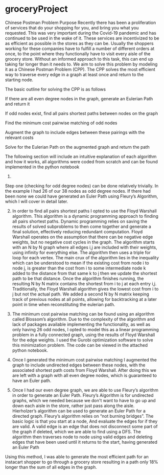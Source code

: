# groceryProject

Chinese Postman Problem
Purpose
	Recently there has been a proliferation of services that do your shopping for you, and bring you what you requested. This was very important during the Covid-19 pandemic and has continued to be used in the wake of it. These services are incentivized to be as efficient as possible in the stores as they can be. Usually the shoppers working for these companies have to fulfill a number of different orders at once, to the point where they functionally have to visit every aisle of the grocery store. Without an informed approach to this task, this can end up taking far longer than it needs to. We aim to solve this problem by modeling it as a Chinese Postman Problem (CPP). The CPP solves the most efficient way to traverse every edge in a graph at least once and return to the starting node.

The basic outline for solving the CPP is as follows

If there are all even degree nodes in the graph, generate an Eulerian Path and return it

If odd nodes exist, find all pairs shortest paths between nodes on the graph

Find the minimum cost pairwise matching of odd nodes

Augment the graph to include edges between these pairings with the relevant costs

Solve for the Eulerian Path on the augmented graph and return the path

The following section will include an intuitive explanation of each algorithm and how it works, all algorithms were coded from scratch and can be found implemented in the python notebook

1) 
    
Step one (checking for odd degree nodes) can be done relatively trivially. In the example I had 26 of our 38 nodes as odd degree nodes. If there had been none we could have generated an Euler Path using Fleury’s Algorithm, which I will cover in detail later.

2)
   	In order to find all pairs shortest paths I opted to use the Floyd Warshall algorithm. This algorithm is a dynamic programming approach to finding all pairs shortest paths. Dynamic programming relies on saving the results of solved subproblems to then come together and generate a final solution, effectively reducing redundant computation. Floyd Warshall operates on the assumption that there can be negative edge weights, but no negative cost cycles in the graph.
The algorithm starts with an N by N graph where all edges i,j are included with their weights, using infinity for everything else. The algorithm then uses a triple for loop for each vertex. The main crux of the algorithm lies in the inequality which can be understood to mean if the existing cost from node i to node j, is greater than the cost from i to some intermediate node k added to the distance from that same k to j then we update the shortest path to be that distance. Once the algorithm finishes running, the resulting N by N matrix contains the shortest from i to j at each entry i,j.
	Traditionally, the Floyd Warshall algorithm gives the lowest cost from i to j but not the actual path. We added a second N by N matrix keeping track of previous nodes at all points, allowing for backtracking at a later point in time when reconstituting the eulerian path.
   
3) 
	The minimum cost pairwise matching can be found using an algorithm called Blossom’s algorithm. Due to the complexity of the algorithm and lack of packages available implementing the functionality, as well as only having 26 odd nodes, I opted to model this as a linear programming problem in a fully connected graph, using the results of Floyd Warshall for the edge weights. I used the Gurobi optimization software to solve this minimization problem. The code can be viewed in the attached python notebook.

4) 
	Once I generated the minimum cost pairwise matching I augmented the graph to include undirected edges between these nodes, with the associated shortest path costs from Floyd Warshall. After doing this we are left with a graph with all even degree nodes, which is guaranteed to have an Euler path.
   
5)
	Once I had our even degree graph, we are able to use Fleury’s algorithm in order to generate an Euler Path. Fleury’s Algorithm is for undirected graphs, which we needed because we don't want to have to go up and down each aisle in the store, rather just pass along the aisle. Hierholzer’s algorithm can be used to generate an Euler Path for a directed graph. Fleury’s algorithm relies on “not burning bridges”. The basic logic is that you start at a node, And evaluate the edges for if they are valid. A valid edge is an edge that does not disconnect some part of the graph if deleted, which we are able to find using a DFS. The algorithm then traverses node to node using valid edges and deleting edges that have been used until it returns to the start, having generated an Euler Path

Using this method, I was able to generate the most efficient path for an instacart shopper to go through a grocery store resulting in a path only 18% longer than the sum of all edges in the graph.
